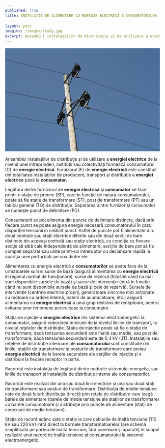 ```yaml
---
published: true
title: INSTALAȚII DE ALIMENTARE CU ENERGIE ELECTRICĂ A CONSUMATORILOR

layout: post
imagine: /images/stalp.jpg
excerpt: Ansamblul instalaţiilor de distribuţie şi de utilizare a energiei electrice de la nivelul unei întreprinderi, instituţii sau colectivităţi formează consumatorul (C) de energie electrică.
---
```


 
![Electrician, Home-Electric](/images/stalp.jpg)

Ansamblul instalaţiilor de distribuţie şi de utilizare a **energiei electrice** de la nivelul unei întreprinderi, instituţii sau colectivităţi formează consumatorul (C) de **energie electrică.**
Furnizorul (F) de **energie electrică** este constituit din totalitatea instalaţiilor de producere, transport şi distribuţie a **energiei electrice** până la **consumator.**

Legătura dintre furnizorul de **energie electrică** şi **consumator** se face printr-o staţie de primire (SP), care în funcţie de natura consumatorului, poate să fie staţie de transformare (ST), post de transformare (PT) sau un tablou general (TG) de distribuţie. Separarea dintre furnizor şi consumator se numeşte punct de delimitare (PD).

Consumatorii se pot alimenta din puncte de delimitare distincte, dacă prin fiecare punct se poate asigura energia necesară consumatorului în cazul dispariţiei tensiunii în celălalt punct. Astfel de puncte pot fi alimentate din: două centrale sau staţii electrice diferite sau din două secţii de bare distincte din aceeaşi centrală sau staţie electrică, cu condiţia ca fiecare secţie să aibă cale independentă de alimentare; secţiile de bare pot să fie complet separate sau unite printr-un întreruptor cu declanşare rapidă la apariţia unei perturbaţii pe una dintre ele.

Alimentarea cu energie electrică a **consumatorilor** se poate face de la următoarele surse: surse de bază (asigură alimentarea cu **energie electrică** în regimul normal de funcţionare), surse de rezervă (folosite când nu mai sunt disponibile sursele de bază) şi surse de intervenţie (intră în funcţie când nu sunt disponibile sursele de bază şi cele de rezervă). Sursele de intervenţie (centrale electrice proprii, generatoare sincrone mici acţionate cu motoare cu ardere internă, baterii de acumulatoare, etc.) asigură alimentarea cu **energie electrică** a unui grup restrâns de receptoare, pentru evitarea unor fenomene periculoase la consumator.

Staţia de injecţie a **energiei electrice** din sistemul electroenergetic la consumator, asigură coborârea tensiunii de la nivelul liniilor de transport, la nivelul reţelelor de distribuţie. Staţia de injecţie poate să fie o staţie de transformare, dacă tensiunea secundară este înaltă sau medie, sau post de transformare, dacă tensiunea secundară este de 0,4 kV (JT).
Instalaţiile sau reţelele de distribuţie interioare ale **consumatorului** sunt constituite din liniile, staţiile de transformare şi posturile de transformare care preiau **energia electrică** de la barele secundare ale staţiilor de injecţie şi o distribuie la fiecare receptor în parte.

Racordul este instalaţia de legătură dintre nodurile sistemului energetic, sau liniile de transport şi instalaţiile de distribuţie interne ale consumatorilor.

Racordul este realizat din una sau două linii electrice şi una sau două staţii de transformare sau posturi de transformare.
Distribuţia de medie tensiune este de două feluri: distribuţia directă prin reţele de distribuire care leagă barele de alimentare (barele de medie tensiune ale staţiilor de transformare) cu barele consumatoare şi distribuţie prin puncte de alimentare (staţii de conexiuni de medie tensiune).

Staţia de racord adânc este o staţie la care cablurile de înaltă tensiune (110 kV sau 220 kV) intră direct la bornele transformatoarelor (are schemă simplificată pe partea de înaltă tensiune, fără conexiuni şi aparate) în scopul realizării unui racord de înaltă tensiune al consumatorului la sistemul electroenergetic.